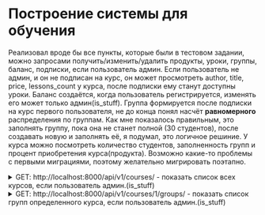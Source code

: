 # Построение системы для обучения
Реализовал вроде бы все пункты, которые были в тестовом задании, можно запросами получить/изменить/удалить продукты, уроки, группы, баланс, подписки, если пользователь админ. Если пользователь не админ, и он не подписан на курс, 
он может просмотреть author, title, price, lessons_count у курса, после подписки ему станут доступны уроки. Баланс создаётся, когда пользователь регистрируется, изменять его может только админ(is_stuff). Группа формируется после подписки на курс первого пользователя,
не до конца понял насчёт **равномерного** распределения по группам. Как мне показалось правильным, это заполнять группу, пока она не станет полной (30 студентов), после создавать новую и заполнять её, я подумал, это логичное решиние.
У курса можно посмотреть количество студентов, заполненность групп и процент приобретения курса(продукта).
Возможно какие-то проблемы с первыми миграциями, поэтому желательно мигрировать поэтапно. 

<details><summary> GET: http://localhost:8000/api/v1/courses/ - показать список всех курсов, если пользователь админ.(is_stuff)</summary>
  200 OK:
  ```
  [
      {
          "id": 2,
          "author": "Павел Путин",
          "title": "Backend",
          "start_date": "2024-08-18T11:49:51.316932Z",
          "price": "1000.00",
          "lessons": [
              {
                  "title": "Урок один python"
              },
              {
                  "title": "Урок один python"
              }
          ],
          "lessons_count": 2,
          "students": [],
          "demand_course_percent": 0,
          "students_count": 0,
          "groups_filled_percent": 0
      },
      {
          "id": 1,
          "author": "Иван иваныч",
          "title": "Игра 2",
          "start_date": "2024-08-17T20:46:38.342000Z",
          "price": "1000.00",
          "lessons": [
              {
                  "title": "string"
              },
              {
                  "title": "string"
              },
              {
                  "title": "string"
              },
              {
                  "title": "string"
              },
              {
                  "title": "string5555"
              }
          ],
          "lessons_count": 5,
          "students": [
              {
                  "id": 11,
                  "first_name": "demo",
                  "last_name": "demo",
                  "email": "name12356@mail.ru"
              },
              {
                  "id": 10,
                  "first_name": "name555",
                  "last_name": "name555",
                  "email": "name555@mail.ru"
              }
          ],
          "demand_course_percent": 0,
          "students_count": 2,
          "groups_filled_percent": 0
      }
  ]
  ```
</details>

<details><summary> GET: http://localhost:8000/api/v1/courses/1/groups/  - показать список групп определенного курса, если пользователь админ.(is_stuff)</summary> 
  200 OK:
  ```
  [
      {
          "id": 3,
          "title": "Группа №1",
          "course": {
              "title": "Игра 2"
          },
          "students": [
              {
                  "id": 11,
                  "first_name": "demo",
                  "last_name": "demo",
                  "email": "name12356@mail.ru"
              },
              {
                  "id": 10,
                  "first_name": "name555",
                  "last_name": "name555",
                  "email": "name555@mail.ru"
              }
          ],
          "students_count": 2
      }
  ]
</details>
